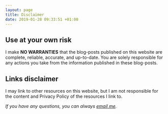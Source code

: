 ```yaml
---
layout: page
title: Disclaimer
date: 2019-01-28 09:33:51 +01:00
---
```


<h2>Use at your own risk</h2>

<p>I make <strong>NO WARRANTIES</strong> that the blog-posts published on this website are complete, reliable, accurate, and up-to-date. You are solely responsible for any actions you take from the information published in these blog-posts.</p>

<h2>Links disclaimer</h2>

<p>I may link to other resources on this website, but I am not responsible for the content and Privacy Policy of the resources I link to.</p>

<p><em>If you have any questions, you can always <a href="mailto:dmytro.kryvokhyzha@evobio.eu">email me</a>.</em></p>

